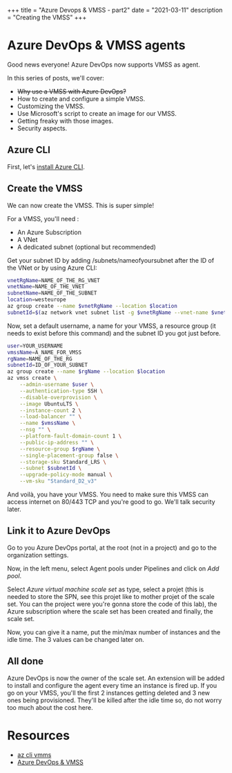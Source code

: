 +++
title = "Azure Devops & VMSS - part2"
date = "2021-03-11"
description = "Creating the VMSS"
+++

# Azure DevOps & VMSS agents
Good news everyone! Azure DevOps now supports VMSS as agent.

In this series of posts, we'll cover:
* ~~Why use a VMSS with Azure DevOps?~~
* How to create and configure a simple VMSS.
* Customizing the VMSS.
* Use Microsoft's script to create an image for our VMSS.
* Getting freaky with those images.
* Security aspects.

## Azure CLI
First, let's [install Azure CLI](https://docs.microsoft.com/en-us/cli/azure/install-azure-cli). 

## Create the VMSS
We can now create the VMSS. This is super simple!

For a VMSS, you'll need :
* An Azure Subscription
* A VNet
* A dedicated subnet (optional but recommended)

Get your subnet ID by adding /subnets/nameofyoursubnet after the ID of the VNet or by using Azure CLI:
```bash
vnetRgName=NAME_OF_THE_RG_VNET
vnetName=NAME_OF_THE_VNET
subnetName=NAME_OF_THE_SUBNET
location=westeurope
az group create --name $vnetRgName --location $location
subnetId=$(az network vnet subnet list -g $vnetRgName --vnet-name $vnetName --query "[?contains(name, '$subnetName')].id" -o tsv)
```

Now, set a default username, a name for your VMSS, a resource group (it needs to exist before this command) and the subnet ID you got just before.
```bash
user=YOUR_USERNAME
vmssName=A_NAME_FOR_VMSS
rgName=NAME_OF_THE_RG
subnetId=ID_OF_YOUR_SUBNET
az group create --name $rgName --location $location
az vmss create \
    --admin-username $user \
    --authentication-type SSH \
    --disable-overprovision \
    --image UbuntuLTS \
    --instance-count 2 \
    --load-balancer "" \
    --name $vmssName \
    --nsg "" \
    --platform-fault-domain-count 1 \
    --public-ip-address "" \
    --resource-group $rgName \
    --single-placement-group false \
    --storage-sku Standard_LRS \
    --subnet $subnetId \
    --upgrade-policy-mode manual \
    --vm-sku "Standard_D2_v3"
```

And voilà, you have your VMSS. You need to make sure this VMSS can access internet on 80/443 TCP and you're good to go. We'll talk security later.

## Link it to Azure DevOps
Go to you Azure DevOps portal, at the root (not in a project) and go to the organization settings.

Now, in the left menu, select Agent pools under Pipelines and click on *Add pool*.

Select *Azure virtual machine scale set* as type, select a projet (this is needed to store the SPN, see this projet like to mother projet of the scale set. You can the project were you're gonna store the code of this lab), the Azure subscription where the scale set has been created and finally, the scale set.

Now, you can give it a name, put the min/max number of instances and the idle time. The 3 values can be changed later on.

## All done
Azure DevOps is now the owner of the scale set. An extension will be added to install and configure the agent every time an instance is fired up. If you go on your VMSS, you'll the first 2 instances getting deleted and 3 new ones being provisioned. They'll be killed after the idle time so, do not worry too much about the cost here.

# Resources
- [az cli vmms](https://docs.microsoft.com/en-us/cli/azure/vmss?view=azure-cli-latest)
- [Azure DevOps & VMSS](https://docs.microsoft.com/en-us/azure/devops/pipelines/agents/scale-set-agents?view=azure-devops)